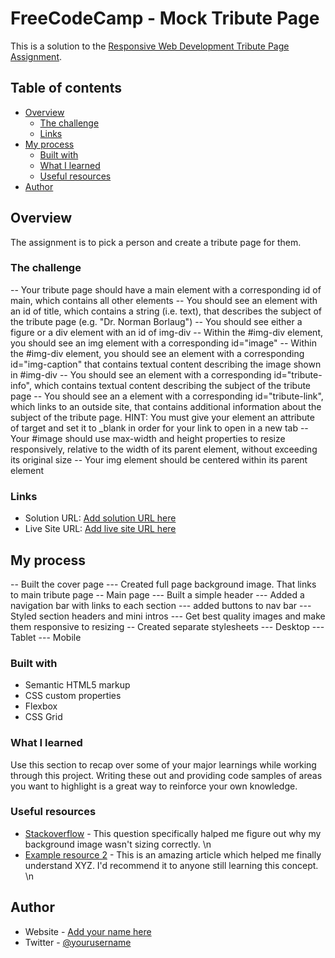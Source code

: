 # FreeCodeCamp - Mock Tribute Page

This is a solution to the [Responsive Web Development Tribute Page Assignment](https://www.freecodecamp.com).

## Table of contents

- [Overview](#overview)
  - [The challenge](#the-challenge)
  - [Links](#links)
- [My process](#my-process)
  - [Built with](#built-with)
  - [What I learned](#what-i-learned)
  - [Useful resources](#useful-resources)
- [Author](#author)

## Overview

The assignment is to pick a person and create a tribute page for them.

### The challenge

  --  Your tribute page should have a main element with a corresponding id of main, which contains all other elements
  --  You should see an element with an id of title, which contains a string (i.e. text), that describes the subject of the tribute page (e.g. "Dr. Norman Borlaug")
  --  You should see either a figure or a div element with an id of img-div
  --  Within the #img-div element, you should see an img element with a corresponding id="image"
  --  Within the #img-div element, you should see an element with a corresponding id="img-caption" that contains textual content describing the image shown in #img-div
  --  You should see an element with a corresponding id="tribute-info", which contains textual content describing the subject of the tribute page
  --  You should see an a element with a corresponding id="tribute-link", which links to an outside site, that contains additional information about the subject of the tribute page. HINT: You must give your element an attribute of target and set it to _blank in order for your link to open in a new tab
  --  Your #image should use max-width and height properties to resize responsively, relative to the width of its parent element, without exceeding its original size
  --  Your img element should be centered within its parent element

### Links

- Solution URL: [Add solution URL here](https://your-solution-url.com)
- Live Site URL: [Add live site URL here](https://your-live-site-url.com)

## My process

  -- Built the cover page
    --- Created full page  background image. That links to main tribute page
  -- Main page
    --- Built a  simple header
    --- Added a navigation bar with links to each section
    --- added buttons to nav bar
    --- Styled section headers and mini intros
    --- Get best quality images and make them responsive to resizing
  -- Created separate stylesheets
    --- Desktop
    --- Tablet
    --- Mobile

### Built with

- Semantic HTML5 markup
- CSS custom properties
- Flexbox
- CSS Grid

### What I learned

Use this section to recap over some of your major learnings while working through this project. Writing these out and providing code samples of areas you want to highlight is a great way to reinforce your own knowledge.

### Useful resources

- [Stackoverflow](https://stackoverflow.com/questions/25422241/html-and-css-using-background-image-as-a-clickable-link) - This question specifically halped me figure out why my background image wasn't sizing correctly. \n
- [Example resource 2](https://www.example.com) - This is an amazing article which helped me finally understand XYZ. I'd recommend it to anyone still learning this concept. \n

## Author

- Website - [Add your name here](https://www.your-site.com)
- Twitter - [@yourusername](https://www.twitter.com/yourusername)
